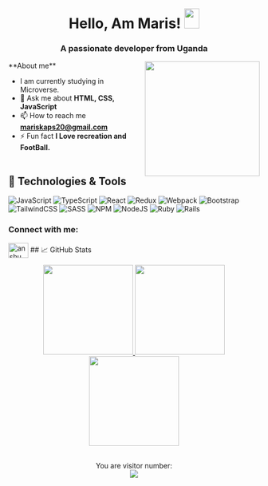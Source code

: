 <h1 align="center">Hello, Am Maris! <img src="https://raw.githubusercontent.com/MartinHeinz/MartinHeinz/master/wave.gif" width="30px" height="40px"></h1>
<h3 align="center">A passionate developer from Uganda</h3>
<img align='right' src="./images/programmer.gif" width="230">
**About me**

- I am currently studying in Microverse.
- 💬 Ask me about **HTML, CSS, JavaScript**
- 📫 How to reach me **mariskaps20@gmail.com**
- ⚡ Fun fact **I Love recreation and FootBall.**
<br/><br/>
## 🔧 Technologies & Tools
![JavaScript](https://img.shields.io/badge/javascript-%23323330.svg?style=for-the-badge&logo=javascript&logoColor=%23F7DF1E)
![TypeScript](https://img.shields.io/badge/typescript-%23007ACC.svg?style=for-the-badge&logo=typescript&logoColor=white)
![React](https://img.shields.io/badge/react-%2320232a.svg?style=for-the-badge&logo=react&logoColor=%2361DAFB)
![Redux](https://img.shields.io/badge/redux-%23593d88.svg?style=for-the-badge&logo=redux&logoColor=white)
![Webpack](https://img.shields.io/badge/webpack-%238DD6F9.svg?style=for-the-badge&logo=webpack&logoColor=black)
![Bootstrap](https://img.shields.io/badge/bootstrap-%23563D7C.svg?style=for-the-badge&logo=bootstrap&logoColor=white)
![TailwindCSS](https://img.shields.io/badge/tailwindcss-%2338B2AC.svg?style=for-the-badge&logo=tailwind-css&logoColor=white)
![SASS](https://img.shields.io/badge/SASS-hotpink.svg?style=for-the-badge&logo=SASS&logoColor=white)
![NPM](https://img.shields.io/badge/NPM-%23000000.svg?style=for-the-badge&logo=npm&logoColor=white)
![NodeJS](https://img.shields.io/badge/node.js-6DA55F?style=for-the-badge&logo=node.js&logoColor=white)
![Ruby](https://img.shields.io/badge/ruby-%23CC342D.svg?style=for-the-badge&logo=ruby&logoColor=white)
![Rails](https://img.shields.io/badge/rails-%23CC0000.svg?style=for-the-badge&logo=ruby-on-rails&logoColor=white)


<h3 align="left">Connect with me:</h3>
<p align="left">
<a href="https://www.linkedin.com/in/maris-kapuka-375ba1263/" target="blank"><img align="center" src="https://raw.githubusercontent.com/rahuldkjain/github-profile-readme-generator/master/src/images/icons/Social/linked-in-alt.svg" alt="anshuman singh negi" height="30" width="40" /></a>
<!-- <a href="#" target="blank"><img align="center" src="https://raw.githubusercontent.com/rahuldkjain/github-profile-readme-generator/master/src/images/icons/Social/youtube.svg" alt="@anshuman_negi" height="30" width="40" /></a>
 -->
  ## &#x1f4c8; GitHub Stats
<div align='center'>
  <a href="https://github.com/riskmaris">
    <img height="180px" src="https://github-readme-stats.vercel.app/api?username=riskmaris&show_icons=true&include_all_commits=true&theme=midnight-purple" />
  </a> 

  <a href="https://github.com/riskmaris">
    <img height="180px" src="https://github-readme-stats.vercel.app/api/top-langs/?username=riskmaris&layout=compact&theme=midnight-purple" />
  </a>


  <div align="center">
    <a href="https://github.com/riskmaris">
      <img height="180px" src="https://github-readme-streak-stats.herokuapp.com/?user=riskmaris&theme=midnight-purple" />
    </a>
  </div>   
</div>
<br/>
</p>

<p align="center"> 
  You are visitor number: <br>
  <img src="https://profile-counter.glitch.me/riskmaris/count.svg" />
</p>
